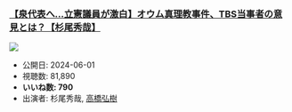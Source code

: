 ### [【泉代表へ…立憲議員が激白】オウム真理教事件、TBS当事者の意見とは？【杉尾秀哉】](https://www.youtube.com/watch?v=eXsztVBq3hI)
[![](https://img.youtube.com/vi/eXsztVBq3hI/sddefault.jpg)](https://www.youtube.com/watch?v=eXsztVBq3hI)
-   公開日: 2024-06-01
-   視聴数: 81,890
-   **いいね数: 790**
-   出演者: 杉尾秀哉, [高橋弘樹](/rehacq_fan/people/高橋弘樹 "wikilink")
